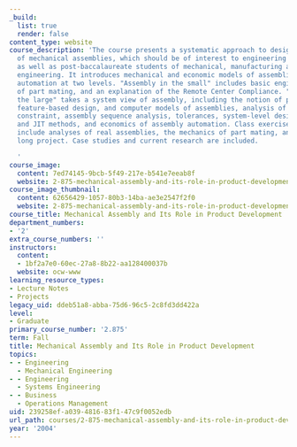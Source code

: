 ```yaml
---
_build:
  list: true
  render: false
content_type: website
course_description: 'The course presents a systematic approach to design and assembly
  of mechanical assemblies, which should be of interest to engineering professionals,
  as well as post-baccalaureate students of mechanical, manufacturing and industrial
  engineering. It introduces mechanical and economic models of assemblies and assembly
  automation at two levels. "Assembly in the small" includes basic engineering models
  of part mating, and an explanation of the Remote Center Compliance. "Assembly in
  the large" takes a system view of assembly, including the notion of product architecture,
  feature-based design, and computer models of assemblies, analysis of mechanical
  constraint, assembly sequence analysis, tolerances, system-level design for assembly
  and JIT methods, and economics of assembly automation. Class exercises and homework
  include analyses of real assemblies, the mechanics of part mating, and a semester
  long project. Case studies and current research are included.

  '
course_image:
  content: 7ed74145-9bcb-5f49-217e-b541e7eeab8f
  website: 2-875-mechanical-assembly-and-its-role-in-product-development-fall-2004
course_image_thumbnail:
  content: 62656429-1057-80b3-14ba-ae3e2547f2f0
  website: 2-875-mechanical-assembly-and-its-role-in-product-development-fall-2004
course_title: Mechanical Assembly and Its Role in Product Development
department_numbers:
- '2'
extra_course_numbers: ''
instructors:
  content:
  - 1bf2a7e0-60ec-27a8-8b22-aa128400037b
  website: ocw-www
learning_resource_types:
- Lecture Notes
- Projects
legacy_uid: ddeb51a8-abba-75d6-96c5-2c8fd3dd422a
level:
- Graduate
primary_course_number: '2.875'
term: Fall
title: Mechanical Assembly and Its Role in Product Development
topics:
- - Engineering
  - Mechanical Engineering
- - Engineering
  - Systems Engineering
- - Business
  - Operations Management
uid: 239258ef-a039-4816-83f1-47c9f0052edb
url_path: courses/2-875-mechanical-assembly-and-its-role-in-product-development-fall-2004
year: '2004'
---
```


